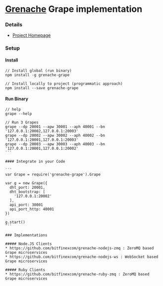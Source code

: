 # [Grenache](https://github.com/bitfinexcom/grenache) Grape implementation

### Details
- [Project Homepage](https://github.com/bitfinexcom/grenache) 

### Setup

#### Install

```
// Install global (run binary)
npm install -g grenache-grape
```

```
// Install locally to project (programmatic approach)
npm install --save grenache-grape
```

#### Run Binary

```
// help
grape --help
````

````
// Run 3 Grapes
grape --dp 20001 --apw 30001 --aph 40001 --bn '127.0.0.1:20002,127.0.0.1:20003'
grape --dp 20002 --apw 30002 --aph 40002 --bn '127.0.0.1:20001,127.0.0.1:20003'
grape --dp 20003 --apw 30003 --aph 40003 --bn '127.0.0.1:20001,127.0.0.1:20002'
```

#### Integrate in your Code

```
var Grape = require('grenache-grape').Grape

var g = new Grape({
  dht_port: 20001,
  dht_bootstrap: [
    '127.0.0.1:20002'
  ],
  api_port: 30001
  api_port_http: 40001
})

g.start()
```

### Implementations

##### Node.JS Clients
* https://github.com/bitfinexcom/grenache-nodejs-zmq : ZeroMQ based Grape microservices
* https://github.com/bitfinexcom/grenache-nodejs-ws : WebSocket based Grape microservices

##### Ruby Clients
* https://github.com/bitfinexcom/grenache-ruby-zmq : ZeroMQ based Grape microservices
